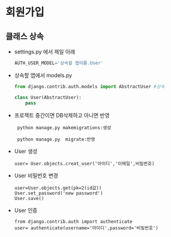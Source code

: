 # 회원가입

## 클래스 상속

* settings.py 에서 제일 아래

  ```python
  AUTH_USER_MODEL='상속할 앱이름.User'
  ```

* 상속할 앱에서 models.py

  ```python
  from django.contrib.auth.models import AbstractUser #상속
  
  class User(AbstractUser):
      pass
  ```

* 프로젝트 중간이면 DB삭제하고 아니면 반영 

  ```
   python manage.py makemigrations:생성
   
   python manage.py  migrate:반영
  ```

* User 생성

  ```
  user= User.objects.creat_user('아이디','이메일',비밀번호)
  ```

* User 비밀번호 변경

  ```
  user=User.objects.get(pk=2(id값))
  User.set_password('new password')
  User.save()
  ```

* User 인증

  ```
  from django.contrib.auth import authenticate
  user= authenticate(username='아이디',password='비밀번호')
  ```





